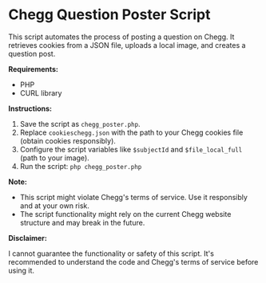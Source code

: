 # Chegg Question Poster Script

This script automates the process of posting a question on Chegg. It retrieves cookies from a JSON file, uploads a local image, and creates a question post.

**Requirements:**

* PHP
* CURL library

**Instructions:**

1. Save the script as `chegg_poster.php`.
2. Replace `cookieschegg.json` with the path to your Chegg cookies file (obtain cookies responsibly).
3. Configure the script variables like `$subjectId` and `$file_local_full` (path to your image).
4. Run the script: `php chegg_poster.php`

**Note:**

* This script might violate Chegg's terms of service. Use it responsibly and at your own risk.
* The script functionality might rely on the current Chegg website structure and may break in the future.

**Disclaimer:**

I cannot guarantee the functionality or safety of this script. It's recommended to understand the code and Chegg's terms of service before using it.
